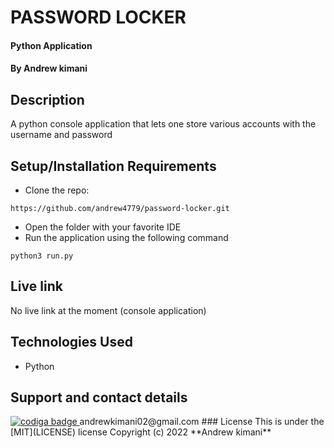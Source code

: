 # PASSWORD LOCKER
#### Python Application
#### By **Andrew kimani**
## Description
A python console application that lets one store various accounts with the username and password
## Setup/Installation Requirements
* Clone the repo: 
```
https://github.com/andrew4779/password-locker.git
```
* Open the folder with your favorite IDE
* Run the application using the following command
```
python3 run.py
```
## Live link
No live link at the moment (console application)
## Technologies Used
* Python
## Support and contact details

<a href="https://app.codiga.io/public/user/github/andrew4779">
   <img src="https://api.codiga.io/public/badge/user/github/andrew4779?style=light" alt="codiga badge" />
</a>
andrewkimani02@gmail.com
### License
This is under the [MIT](LICENSE) license
Copyright (c) 2022 **Andrew kimani**